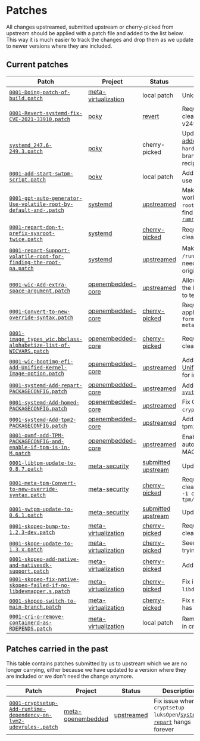 # Patches
All changes upstreamed, submitted upstream or cherry-picked from upstream should be applied with a patch file and added to the list below. This way it is much easier to track the changes and drop them as we update to newer versions where they are included.

## Current patches
| Patch  | Project | Status | Description |
| - | - | - | - |
| [`0001-Doing-patch-of-build.patch`](../meta-k8s-setup/recipes-containers/runc/files/0001-Doing-patch-of-build.patch) | [meta-virtualization](https://git.yoctoproject.org/cgit/cgit.cgi/meta-virtualization/) | local patch | Unknown |
| [`0001-Revert-systemd-fix-CVE-2021-33910.patch`](../patches/poky/systemd/) | [poky](https://git.yoctoproject.org/cgit/cgit.cgi/poky) | [revert](http://git.yoctoproject.org/cgit/cgit.cgi/poky/commit/meta/recipes-core/systemd?h=hardknott&id=c663e97a2d986f3b3193d7b4a012127740be6177) |  Required for the next patch to apply cleanly. The fix is [included](https://github.com/systemd/systemd-stable/commit/764b74113e36ac5219a4b82a05f311b5a92136ce) in systemd v249.1 |
| [`systemd_247.6-249.3.patch`](../patches/poky/systemd/systemd_247.6-249.3.patch) | [poky](https://git.yoctoproject.org/cgit/cgit.cgi/poky) | cherry-picked | Update `systemd` for [TPM support added in v248](http://0pointer.net/blog/unlocking-luks2-volumes-with-tpm2-fido2-pkcs11-security-hardware-on-systemd-248.html). `git diff` between the `hardknott` ([b89bb2651d](https://git.yoctoproject.org/cgit/cgit.cgi/poky/commit/?id=b89bb2651d7c01084c84c40c3095ef93b36807fb)) and `master` branch ([a5b257006b](https://git.yoctoproject.org/cgit/cgit.cgi/poky/commit/?id=a5b257006b2c480d86e09909cdafb3c8ba05b863)) for the `systemd` recipe |
| [`0001-add-start-swtpm-script.patch`](../patches/poky/misc/0001-add-start-swtpm-script.patck) | [poky](https://git.yoctoproject.org/cgit/cgit.cgi/poky) | local patch | Adds our script, which starts swtpm to use with qemu, to the poky scrips dir.  |
| [`0001-gpt-auto-generator-Use-volatile-root-by-default-and-.patch`](../meta-k8s-setup/recipes-core/systemd/systemd/0001-gpt-auto-generator-Use-volatile-root-by-default-and-.patch) | [systemd](https://github.com/systemd/systemd) | [upstreamed](https://github.com/systemd/systemd/commit/b00651cf433012dea0c32db99af7cd0c542ea066) | Make [`systemd-gpt-auto-generator`](https://www.freedesktop.org/software/systemd/man/systemd-gpt-auto-generator.html) work with `/run/systemd/volatile-root`. This is needed as systemd can't find the original root partition due to [`ramrootfs`](../meta-k8s-setup/recipes-core/initrdscripts/initramfs-framework/ramrootfs) |
| [`0001-repart-don-t-prefix-sysroot-twice.patch`](../meta-k8s-setup/recipes-core/systemd/systemd/0001-repart-don-t-prefix-sysroot-twice.patch) | [systemd](https://github.com/systemd/systemd) | [cherry-picked](https://github.com/systemd/systemd/commit/6bbae9f8b33081b3647b7314497067e78363adc1) | Required for the next patch to apply cleanly |
| [`0001-repart-Support-volatile-root-for-finding-the-root-pa.patch`](../meta-k8s-setup/recipes-core/systemd/systemd/0001-repart-Support-volatile-root-for-finding-the-root-pa.patch) | [systemd](https://github.com/systemd/systemd) | [upstreamed](https://github.com/systemd/systemd/commit/54632d2ea405e9df9ca9c3c469c7d0feb3a85323) | Make [`systemd-repart`](https://www.freedesktop.org/software/systemd/man/systemd-repart.html) work with `/run/systemd/volatile-root`. This is needed as systemd can't find the original root partition due to [`ramrootfs`](../meta-k8s-setup/recipes-core/initrdscripts/initramfs-framework/ramrootfs) |
| [`0001-wic-Add-extra-space-argument.patch`](../patches/poky/misc/0001-wic-Add-extra-space-argument.patch) | [openembedded-core](https://git.openembedded.org/openembedded-core/) | [upstreamed](https://git.openembedded.org/openembedded-core/commit/?id=f81b188bcf5aa18746fd622eb7b5c0dcb0b5c93d) | Allow extra space to be added after the last partition, which makes it easier to test [`systemd-repart`](https://www.freedesktop.org/software/systemd/man/systemd-repart.html) in QEMU |
| [`0001-Convert-to-new-override-syntax.patch`](../patches/poky/misc/0001-Convert-to-new-override-syntax.patch) | [openembedded-core](https://git.openembedded.org/openembedded-core/) | [cherry-picked](https://git.openembedded.org/openembedded-core/commit/meta/classes/image_types_wic.bbclass?id=42344347be29f0997cc2f7636d9603b1fe1875ae) | Required for the next patch but one to apply cleanly. Created with `git format-patch -1 42344347be meta/classes/image_types_wic.bbclass` |
| [`0001-image_types_wic.bbclass-alphabetize-list-of-WICVARS.patch`](../patches/poky/misc/0001-image_types_wic.bbclass-alphabetize-list-of-WICVARS.patch) | [openembedded-core](https://git.openembedded.org/openembedded-core/) | [cherry-picked](https://git.openembedded.org/openembedded-core/commit/?id=aec6fcb98c7dabf16779efb333be09d73d9f4ee0) | Required for the next patch to apply cleanly |
| [`0001-wic-bootimg-efi-Add-Unified-Kernel-Image-option.patch`](../patches/poky/misc/0001-wic-bootimg-efi-Add-Unified-Kernel-Image-option.patch) | [openembedded-core](https://git.openembedded.org/openembedded-core/) | [upstreamed](https://git.openembedded.org/openembedded-core/commit/?id=b0573f240525df561ddef6e47cb285b217d38487) | Add support to WIC for creating a [Unified Kernel Image](https://systemd.io/BOOT_LOADER_SPECIFICATION/#type-2-efi-unified-kernel-images), which is useful for implementing Secure Boot |
| [`0001-systemd-Add-repart-PACKAGECONFIG.patch`](../patches/poky/systemd/0001-systemd-Add-repart-PACKAGECONFIG.patch) | [openembedded-core](https://git.openembedded.org/openembedded-core/) | [upstreamed](https://git.openembedded.org/openembedded-core/commit/?id=a9fb51b75d4536d13734d91222bb0bc612555ae2) | Add `PACKAGECONFIG` for enabling [`systemd-repart`](https://www.freedesktop.org/software/systemd/man/systemd-repart.html) |
| [`0001-systemd-Add-homed-PACKAGECONFIG.patch`](../patches/poky/systemd/0001-systemd-Add-homed-PACKAGECONFIG.patch) | [openembedded-core](https://git.openembedded.org/openembedded-core/) | [upstreamed](https://git.openembedded.org/openembedded-core/commit/?id=fff339b5bd7789db5d0c024fc84490ac17fa4fe9) | Fix QA issue when `repart`, `openssl` and `cryptsetup` are enabled |
| [`0001-systemd-Add-tpm2-PACKAGECONFIG.patch`](../patches/poky/systemd/0001-systemd-Add-tpm2-PACKAGECONFIG.patch) | [openembedded-core](https://git.openembedded.org/openembedded-core/) | [upstreamed](https://git.openembedded.org/openembedded-core/commit/?id=7b7dfbfaedde775add3be7a3cb44b115d8ec5036) | Add PACKAGECONFIG for enabling tpm2 support |
| [`0001-ovmf-add-TPM-PACKAGECONFIG-and-enable-if-tpm-is-in-M.patch`](../patches/poky/misc/0001-ovmf-add-TPM-PACKAGECONFIG-and-enable-if-tpm-is-in-M.patch) | [openembedded-core](https://git.openembedded.org/openembedded-core/) | [upstreamed](https://git.openembedded.org/openembedded-core/commit/?id=e71280883c217d86b4636da6e549334183f1aff7) | Enable OVMF's TPM support automatically when tpm{,2} in MACHINE_FEATURES |
| [`0001-libtpm-update-to-0.8.7.patch`](../patches/meta-security/misc/0001-libtpm-update-to-0.8.7.patch) | [meta-security](https://git.yoctoproject.org/cgit/cgit.cgi/meta-security/) | [submitted upstream](https://lists.yoctoproject.org/g/yocto/topic/meta_security_patch/85897588) | Update `libtpms` to 0.8.7 |
| [`0001-meta-tpm-Convert-to-new-override-syntax.patch`](../patches/meta-security/misc/0001-meta-tpm-Convert-to-new-override-syntax.patch) | [meta-security](https://git.yoctoproject.org/cgit/cgit.cgi/meta-security/) | [cherry-picked](https://git.yoctoproject.org/cgit/cgit.cgi/meta-security/commit/meta-tpm/recipes-tpm/swtpm?id=c7632b927c4cb31d77caebe1390da21c630cfe0e) | Required for the next patch to apply cleanly. Created with `git format-patch -1 c7632b9 meta-tpm/recipes-tpm/swtpm/` |
| [`0001-swtpm-update-to-0.6.1.patch`](../patches/meta-security/misc/0001-swtpm-update-to-0.6.1.patch) | [meta-security](https://git.yoctoproject.org/cgit/cgit.cgi/meta-security/) | [submitted upstream](https://lists.yoctoproject.org/g/yocto/topic/meta_security_patch_swtpm/85898116) | Update `swtpm` to 0.6.1 |
| [`0001-skopeo-bump-to-1.2.3-dev.patch`](../patches/meta-virtualization/misc/0001-skopeo-bump-to-1.2.3-dev.patch) | [meta-virtualization](https://git.yoctoproject.org/cgit/cgit.cgi/meta-virtualization/) | [cherry-picked](https://git.yoctoproject.org/cgit/cgit.cgi/meta-virtualization/commit/?id=ce6815f6ce4756323736e6d2ec470dc94b7d9486) | Required for the next patch to apply cleanly |
| [`0001-skope-update-to-1.3.x.patch`](../patches/meta-virtualization/misc/0001-skope-update-to-1.3.x.patch) | [meta-virtualization](https://git.yoctoproject.org/cgit/cgit.cgi/meta-virtualization/) | [cherry-picked](https://git.yoctoproject.org/cgit/cgit.cgi/meta-virtualization/commit/?id=b22003973b19f1ee03337b9a47839563c9d3d19e) | Seems to fix a issue where Skopeo is trying to link to the host's `libgpgme.so` |
| [`0001-skopeo-add-native-and-nativesdk-support.patch`](../patches/meta-virtualization/misc/0001-skopeo-add-native-and-nativesdk-support.patch) | [meta-virtualization](https://git.yoctoproject.org/cgit/cgit.cgi/meta-virtualization/) | [cherry-picked](https://git.yoctoproject.org/cgit/cgit.cgi/meta-virtualization/commit/?id=bbf7ddbe0269cf3cb6d8dcae4495d7983d256016) | Add `native` and `nativesdk` support |
| [`0001-skopeo-fix-native-skopeo-failed-if-no-libdevmapper.s.patch`](../patches/meta-virtualization/misc/0001-skopeo-fix-native-skopeo-failed-if-no-libdevmapper.s.patch) | [meta-virtualization](https://git.yoctoproject.org/cgit/cgit.cgi/meta-virtualization/) | [cherry-picked](https://git.yoctoproject.org/cgit/cgit.cgi/meta-virtualization/commit/?id=c1bd680e12e56f2eea235d22548e0cf85185ab53) | Fix issue with the `native` support if no `libdevmapper.so.1.02` on host |
| [`0001-skopeo-switch-to-main-branch.patch`](../patches/meta-virtualization/misc/0001-skopeo-switch-to-main-branch.patch) | [meta-virtualization](https://git.yoctoproject.org/cgit/cgit.cgi/meta-virtualization/) | [cherry-picked](https://git.yoctoproject.org/cgit/cgit.cgi/meta-virtualization/commit/?id=ae44f7f5040a26abdc56c25b43b6a8bf13ae7535) | Fix source retrieval issue after Skopeo has migrated from `master` to `main` |
| [`0001-cri-o-remove-containerd-as-RDEPENDS.patch`](../patches/meta-virtualization/misc/0001-cri-o-remove-containerd-as-RDEPENDS.patch) | [meta-virtualization](https://git.yoctoproject.org/cgit/cgit.cgi/meta-virtualization/) | local patch | Removes containerd as a dependency in cri-o | 

## Patches carried in the past
This table contains patches submitted by us to upstream which we are no longer carrying, either because we have updated to a version where they are included or we don't need the change anymore.

| Patch  | Project | Status | Description |
| - | - | - | - |
| [`0001-cryptsetup-Add-runtime-dependency-on-lvm2-udevrules-.patch`](../patches/meta-openembedded/misc/0001-cryptsetup-Add-runtime-dependency-on-lvm2-udevrules-.patch) |  [meta-openembedded](https://git.openembedded.org/meta-openembedded) | [upstreamed](https://git.openembedded.org/meta-openembedded/commit/?id=9b02aa12203adc6219a6e0f8b114058e2487b59f) | Fix issue where `cryptsetup luksOpen`/[`systemd-repart`](https://www.freedesktop.org/software/systemd/man/systemd-repart.html) hangs forever |
